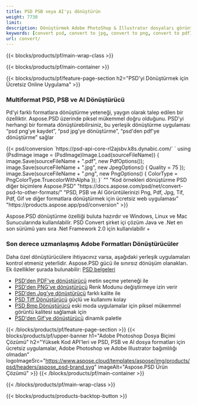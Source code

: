 ```yaml
---
title: PSD PSB veya AI'yı dönüştürün
weight: 7730
limit: 
description: Dönüştürmek Adobe PhotoShop & Illustrator dosyaları görüntüleri ve diğer formatlar
keywords: [convert psd, convert to jpg, convert to png, convert to pdf]
url: convert/
---
```


{{< blocks/products/pf/main-wrap-class >}}

{{< blocks/products/pf/main-container >}}

{{< blocks/products/pf/feature-page-section h2="PSD'yi Dönüştürmek için Ücretsiz Online Uygulama" >}}
<h3 class="headingpdleft">Multiformat PSD, PSB ve AI Dönüştürücü</h3>
<p>Pd'yi farklı formatlara dönüştürme yeteneği, yaygın olarak talep edilen bir özelliktir. Aspose.PSD üzerinde piksel mükemmel doğru olduğunu. PSD'yi herhangi bir formata dönüştürebilirsiniz, bu yerleşik dönüştürme uygulaması “psd png'ye kaydet”, “psd jpg'ye dönüştürme”, “psd'den pdf'ye dönüştürme” sağlar</p>
{{< psd/conversion `https://psd-api-core-rl2ajsbv.k8s.dynabic.com/` 
`    using (PsdImage image = (PsdImage)Image.Load(sourceFileName))
    {
        image.Save(sourceFileName + ".pdf", new PdfOptions());
        image.Save(sourceFileName + ".jpg",  new JpegOptions() { Quality = 75 });
        image.Save(sourceFileName + ".png",  new PngOptions() {  ColorType = PngColorType.TruecolorWithAlpha });
    }` 
"" 
"Kod örnekleri dönüştürme PSD diğer biçimlere Aspose.PSD"  "https://docs.aspose.com/psd/net/convert-psd-to-other-formats/" 
"PSD, PSB ve AI Görüntülerinizi Png, Pdf, Jpg, Tif, Pdf, Gif ve diğer formatlara dönüştürmek için ücretsiz web uygulaması" "https://products.aspose.app/psd/conversion" >}}
<br />
<p>Aspose.PSD dönüştürme özelliği buluta hazırdır ve Windows, Linux ve Mac Sunucularında kullanılabilir. PSD Convert şirket içi çözüm Java ve .Net en son sürümü yanı sıra .Net Framework 2.0 için kullanılabilir +</p>

<h3 class="headingpdleft">Son derece uzmanlaşmış Adobe Formatları Dönüştürücüler</h3>
<p>Daha özel dönüştürücülere ihtiyacınız varsa, aşağıdaki yerleşik uygulamaları kontrol etmeniz yeterlidir. Aspose.PSD gücü ile sınırsız dönüşüm olanakları. Ek özellikler şurada bulunabilir: <a href="https://docs.aspose.com/psd/">PSD belgeleri</a></p>
<ul>
<li><a href="to-pdf">PSD'den PDF'ye dönüştürücü</a> metin seçme yeteneği ile</li>
<li><a href="to-png">PSD'den PNG'ye dönüştürücü</a> Renk Modunu değiştirmeye izin verir</li>
<li><a href="to-jpg">PSD'den Jpg'ye dönüştürücü</a> farklı kalite ile</li>
<li><a href="to-tiff">PSD Tiff Dönüştürücü</a> güçlü ve kullanımı kolay</li>
<li><a href="to-bmp">PSD Bmp Dönüştürücü</a> eski moda uygulamalar için piksel mükemmel görüntü kalitesi sağlamak için</li>
<li><a href="to-gif">PSD'den Gif'ye dönüştürücü</a> dinamik paletle</li>
</ul>

{{< /blocks/products/pf/feature-page-section >}}
{{< blocks/products/pf/upper-banner h1="Adobe Photoshop Dosya Biçimi Çözümü" h2="Yüksek Kod API'leri ve PSD, PSB ve AI dosya formatları için ücretsiz uygulamalar, Adobe Photoshop ve Adobe Illustrator bağımlılığı olmadan" logoImageSrc="https://www.aspose.cloud/templates/aspose/img/products/psd/headers/aspose_psd-brand.svg" imageAlt="Aspose.PSD Ürün Çözümü" >}}
{{< /blocks/products/pf/main-container >}}


{{< /blocks/products/pf/main-wrap-class >}}

{{< blocks/products/products-backtop-button >}}
